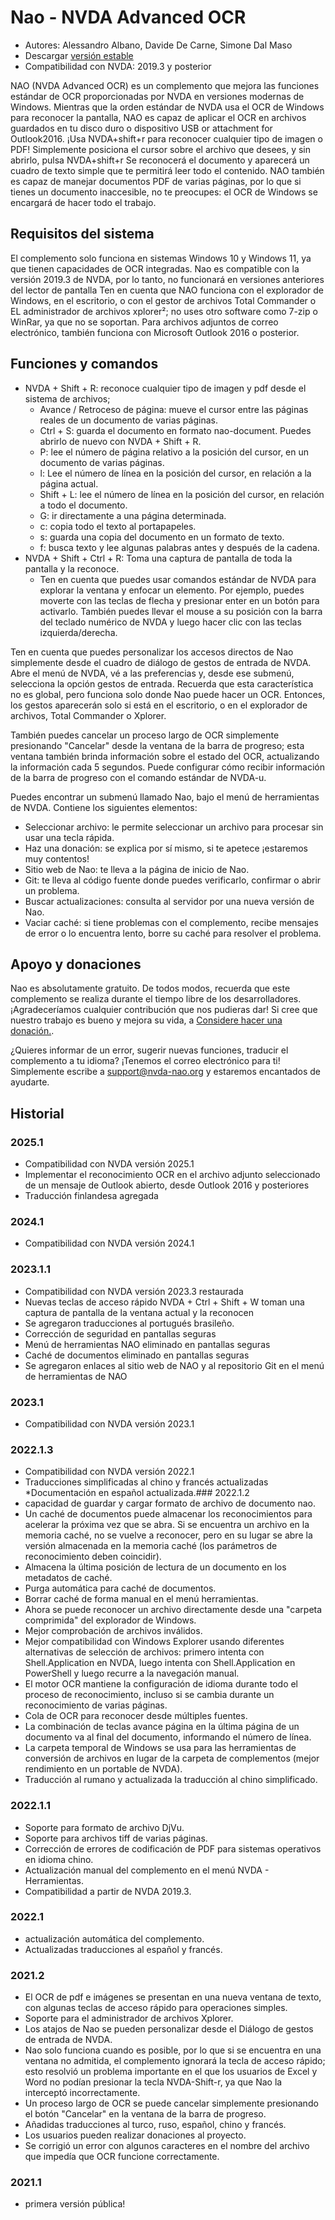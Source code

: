 # Nao - NVDA Advanced OCR

* Autores: Alessandro Albano, Davide De Carne, Simone Dal Maso
* Descargar [versión estable][1]
* Compatibilidad con NVDA: 2019.3 y posterior

NAO (NVDA Advanced OCR) es un complemento que mejora las funciones estándar de OCR proporcionadas por NVDA en versiones modernas de Windows.
Mientras que la orden estándar de NVDA usa el OCR de Windows para reconocer la pantalla, NAO es capaz de aplicar el OCR en archivos guardados en tu disco duro o dispositivo USB or attachment for Outlook2016.
¡Usa NVDA+shift+r para reconocer cualquier tipo de imagen o PDF!
Simplemente posiciona el cursor sobre el archivo que desees, y sin abrirlo, pulsa NVDA+shift+r
Se reconocerá el documento y aparecerá un cuadro de texto simple que te permitirá leer todo el contenido.
NAO también es capaz de manejar documentos PDF de varias páginas, por lo que si tienes un documento inaccesible, no te preocupes: el OCR de Windows se encargará de hacer todo el trabajo.

## Requisitos del sistema
El complemento solo funciona en sistemas Windows 10 y Windows 11, ya que tienen capacidades de OCR integradas.
Nao es compatible con la versión 2019.3 de NVDA, por lo tanto, no funcionará en versiones anteriores del lector de pantalla
Ten en cuenta que NAO funciona con el explorador de Windows, en el escritorio, o con el gestor de archivos Total Commander o EL administrador de archivos xplorer²; no uses otro software como 7-zip o WinRar, ya que no se soportan.
Para archivos adjuntos de correo electrónico, también funciona con Microsoft Outlook 2016 o posterior.

## Funciones y comandos
* NVDA + Shift + R: reconoce cualquier tipo de imagen y pdf desde el sistema de archivos;
  * Avance / Retroceso de página: mueve el cursor entre las páginas reales de un documento de varias páginas.
  * Ctrl + S: guarda el documento en formato nao-document. Puedes abrirlo de nuevo con NVDA + Shift + R.
  * P: lee el número de página relativo a la posición del cursor, en un documento de varias páginas.
  * l: Lee el número de línea en la posición del cursor, en relación a la página actual.
  * Shift + L: lee el número de línea en la posición del cursor, en relación a todo el documento.
  * G: ir directamente a una página determinada.
  * c: copia todo el texto al portapapeles.
  * s: guarda una copia del documento en un formato de texto.
  * f: busca texto y lee algunas palabras antes y después de la cadena.
* NVDA + Shift + Ctrl + R: Toma una captura de pantalla de toda la pantalla y la reconoce.
  * Ten en cuenta que puedes usar comandos estándar de NVDA para explorar la ventana y enfocar un elemento. Por ejemplo, puedes moverte con las teclas de flecha y presionar enter en un botón para activarlo. También puedes llevar el mouse a su posición con la barra del teclado numérico de NVDA y luego hacer clic con las teclas izquierda/derecha.

Ten en cuenta que puedes personalizar los accesos directos de Nao simplemente desde el cuadro de diálogo de gestos de entrada de NVDA. Abre el menú de NVDA, vé a las preferencias y, desde ese submenú, selecciona la opción gestos de entrada. Recuerda que esta característica no es global, pero funciona solo donde Nao puede hacer un OCR. Entonces, los gestos aparecerán solo si está en el escritorio, o en el explorador de archivos, Total Commander o Xplorer.

También puedes cancelar un proceso largo de OCR simplemente presionando "Cancelar" desde la ventana de la barra de progreso; esta ventana también brinda información sobre el estado del OCR, actualizando la información cada 5 segundos. Puede configurar cómo recibir información de la barra de progreso con el comando estándar de NVDA-u.

Puedes encontrar un submenú llamado Nao, bajo el menú de herramientas de NVDA. Contiene los siguientes elementos:
* Seleccionar archivo: le permite seleccionar un archivo para procesar sin usar una tecla rápida.
* Haz una donación: se explica por sí mismo, si te apetece ¡estaremos muy contentos!
* Sitio web de Nao: te lleva a la página de inicio de Nao.
* Git: te lleva al código fuente donde puedes verificarlo, confirmar o abrir un problema.
* Buscar actualizaciones: consulta al servidor por una nueva versión de Nao.
* Vaciar caché: si tiene problemas con el complemento, recibe mensajes de error o lo encuentra lento, borre su caché para resolver el problema. 

## Apoyo y donaciones
Nao es absolutamente gratuito. De todos modos, recuerda que este complemento se realiza durante el tiempo libre de los desarrolladores.
¡Agradeceríamos cualquier contribución que nos pudieras dar!
Si cree que nuestro trabajo es bueno y mejora su vida, a <a href="https://nvda-nao.org/donate">Considere hacer una donación.</a>.

¿Quieres informar de un error, sugerir nuevas funciones, traducir el complemento a tu idioma? ¡Tenemos el correo electrónico para ti! Simplemente escribe a support@nvda-nao.org y estaremos encantados de ayudarte.

## Historial
### 2025.1
* Compatibilidad con NVDA versión 2025.1
* Implementar el reconocimiento OCR en el archivo adjunto seleccionado de un mensaje de Outlook abierto, desde Outlook 2016 y posteriores
* Traducción finlandesa agregada
### 2024.1
* Compatibilidad con NVDA versión 2024.1
### 2023.1.1
* Compatibilidad con NVDA versión 2023.3 restaurada
* Nuevas teclas de acceso rápido NVDA + Ctrl + Shift + W toman una captura de pantalla de la ventana actual y la reconocen
* Se agregaron traducciones al portugués brasileño.
* Corrección de seguridad en pantallas seguras
* Menú de herramientas NAO eliminado en pantallas seguras
* Caché de documentos eliminado en pantallas seguras
* Se agregaron enlaces al sitio web de NAO y al repositorio Git en el menú de herramientas de NAO
### 2023.1
* Compatibilidad con NVDA versión 2023.1
### 2022.1.3
* Compatibilidad con NVDA versión 2022.1
* Traducciones simplificadas al chino y francés actualizadas
*Documentación en español actualizada.### 2022.1.2
* capacidad de guardar y cargar formato de archivo de documento nao.
* Un caché de documentos puede almacenar los reconocimientos para acelerar la próxima vez que se abra. Si se encuentra un archivo en la memoria caché, no se vuelve a reconocer, pero en su lugar se abre la versión almacenada en la memoria caché (los parámetros de reconocimiento deben coincidir).
* Almacena la última posición de lectura de un documento en los metadatos de caché.
* Purga automática para caché de documentos.
* Borrar caché de forma manual en el menú herramientas.
* Ahora se puede reconocer un archivo directamente desde una "carpeta comprimida" del explorador de Windows.
* Mejor comprobación de archivos inválidos.
* Mejor compatibilidad con Windows Explorer usando diferentes alternativas de selección de archivos: primero intenta con Shell.Application en NVDA, luego intenta con Shell.Application en PowerShell y luego recurre a la navegación manual.
* El motor OCR mantiene la configuración de idioma durante todo el proceso de reconocimiento, incluso si se cambia durante un reconocimiento de varias páginas.
* Cola de OCR para reconocer desde múltiples fuentes.
* La combinación de teclas avance página en la última página de un documento va al final del documento, informando el número de línea.
* La carpeta temporal de Windows se usa para las herramientas de conversión de archivos en lugar de la carpeta de complementos (mejor rendimiento en un portable de NVDA).
* Traducción al rumano y actualizada la traducción al chino simplificado.
### 2022.1.1
* Soporte para formato de archivo DjVu.
* Soporte para archivos tiff de varias páginas.
* Corrección de errores de codificación de PDF para sistemas operativos en idioma chino.
* Actualización manual del complemento en el menú NVDA - Herramientas.
* Compatibilidad a partir de NVDA 2019.3.
### 2022.1
* actualización automática del complemento.
* Actualizadas traducciones al español y francés.
### 2021.2
* El OCR de pdf e imágenes se presentan en una nueva ventana de texto, con algunas teclas de acceso rápido para operaciones simples.
* Soporte para el administrador de archivos Xplorer.
* Los atajos de Nao se pueden personalizar desde el Diálogo de gestos de entrada de NVDA.
* Nao solo funciona cuando es posible, por lo que si se encuentra en una ventana no admitida, el complemento ignorará la tecla de acceso rápido; esto resolvió un problema importante en el que los usuarios de Excel y Word no podían presionar la tecla NVDA-Shift-r, ya que Nao la interceptó incorrectamente.
* Un proceso largo de OCR se puede cancelar simplemente presionando el botón "Cancelar" en la ventana de la barra de progreso.
* Añadidas traducciones al turco, ruso, español, chino y francés.
* Los usuarios pueden realizar donaciones al proyecto.
* Se corrigió un error con algunos caracteres en el nombre del archivo que impedía que OCR funcione correctamente.
### 2021.1
* primera versión pública!


[1]: https://nvda-nao.org/download
